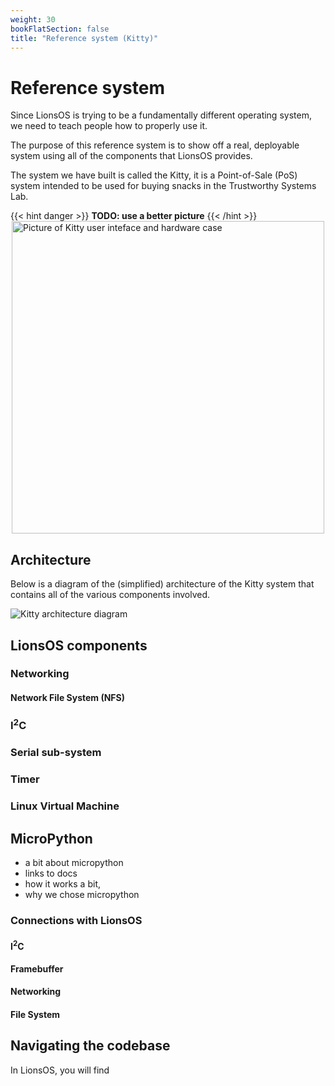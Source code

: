 ```yaml
---
weight: 30
bookFlatSection: false
title: "Reference system (Kitty)"
---
```


# Reference system

Since LionsOS is trying to be a fundamentally different operating system,
we need to teach people how to properly use it.

The purpose of this reference system is to show off a real, deployable
system using all of the components that LionsOS provides.

The system we have built is called the Kitty, it is a Point-of-Sale (PoS)
system intended to be used for buying snacks in the Trustworthy Systems
Lab.

{{< hint danger >}}
**TODO: use a better picture**
{{< /hint >}}
<img style="display: block; margin-left: auto; margin-right: auto" src="/kitty_case.jpg" alt="Picture of Kitty user inteface and hardware case" width="500"/>

## Architecture

Below is a diagram of the (simplified) architecture of the Kitty system that contains
all of the various components involved.

![Kitty architecture diagram](/kitty_architecture.svg)

## LionsOS components

### Networking

#### Network File System (NFS)

### I<sup>2</sup>C

### Serial sub-system

### Timer

### Linux Virtual Machine

## MicroPython

* a bit about micropython
* links to docs
* how it works a bit,
* why we chose micropython

### Connections with LionsOS
#### I<sup>2</sup>C

#### Framebuffer

#### Networking

#### File System

## Navigating the codebase

In LionsOS, you will find
